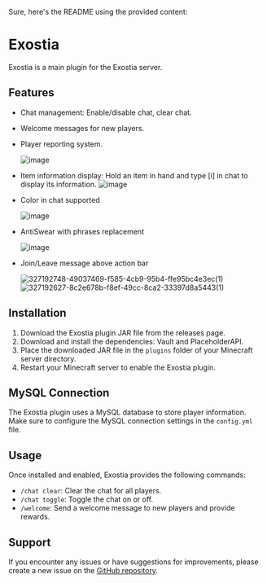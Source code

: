 Sure, here's the README using the provided content:

# Exostia

Exostia is a main plugin for the Exostia server.

## Features

- Chat management: Enable/disable chat, clear chat.
- Welcome messages for new players.
- Player reporting system.

  ![image](https://github.com/Nistrodev/CustomName/assets/109731762/85e4e612-f7e4-4526-b9a1-20e24f7ded16)
- Item information display: Hold an item in hand and type [i] in chat to display its information.
![image](https://github.com/Nistrodev/CustomName/assets/109731762/b731f287-04b2-44af-a97d-4399472a2c4c)
- Color in chat supported

  ![image](https://github.com/Nistrodev/CustomName/assets/109731762/305eaceb-a3b3-4ca2-a6c8-5decd76b8321)
- AntiSwear with phrases replacement

  ![image](https://github.com/Nistrodev/Exostia/assets/109731762/67415673-90f8-492a-886c-040d035015ca)
- Join/Leave message above action bar

  ![327192748-49037469-f585-4cb9-95b4-ffe95bc4e3ec(1)](https://github.com/Nistrodev/Exostia/assets/109731762/b5357775-126e-4d64-80fe-b5cb5146289a)
  ![327192627-8c2e678b-f8ef-49cc-8ca2-33397d8a5443(1)](https://github.com/Nistrodev/Exostia/assets/109731762/de642178-dee9-4374-b89d-47a15f222c33)


## Installation

1. Download the Exostia plugin JAR file from the releases page.
2. Download and install the dependencies: Vault and PlaceholderAPI.
3. Place the downloaded JAR file in the `plugins` folder of your Minecraft server directory.
4. Restart your Minecraft server to enable the Exostia plugin.

## MySQL Connection

The Exostia plugin uses a MySQL database to store player information. Make sure to configure the MySQL connection settings in the `config.yml` file.

## Usage

Once installed and enabled, Exostia provides the following commands:

- `/chat clear`: Clear the chat for all players.
- `/chat toggle`: Toggle the chat on or off.
- `/welcome`: Send a welcome message to new players and provide rewards.

## Support

If you encounter any issues or have suggestions for improvements, please create a new issue on the [GitHub repository](https://github.com/Nistrodev/Exostia/issues).
